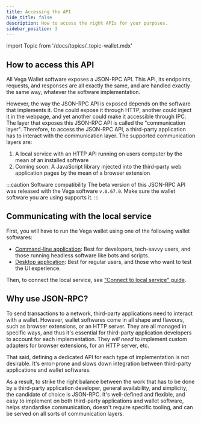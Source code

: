 ```yaml
---
title: Accessing the API
hide_title: false
description: How to access the right APIs for your purposes.
sidebar_position: 3
---
```


import Topic from '/docs/topics/_topic-wallet.mdx'

<Topic />

## How to access this API

All Vega Wallet software exposes a JSON-RPC API. This API, its endpoints, requests, and responses are all exactly the same, and are handled exactly the same way, whatever the software implementation.

However, the way the JSON-RPC API is exposed depends on the software that implements it. One could expose it through HTTP, another could inject it in the webpage, and yet another could make it accessible through IPC. The layer that exposes this JSON-RPC API is called the "communication layer". Therefore, to access the JSON-RPC API, a third-party application has to interact with the communication layer. The supported communication layers are:

1. A local service with an HTTP API running on users computer by the mean of an installed software
2. Coming soon: A JavaScript library injected into the third-party web application pages by the mean of a browser extension

:::caution Software compatibility
The beta version of this JSON-RPC API was released with the Vega software `v.0.67.0`. Make sure the wallet software you are using supports it.
:::

## Communicating with the local service

First, you will have to run the Vega wallet using one of the following wallet softwares:

- [Command-line application](../../tools/vega-wallet/cli-wallet/latest/create-wallet.md): Best for developers, tech-savvy users, and those running headless software like bots and scripts.
- [Desktop application](../../tools/vega-wallet/desktop-app/index.md): Best for regular users, and those who want to test the UI experience.

Then, to connect the local service, see ["Connect to local service" guide](./how-to/connect-to-local-service.md).

<!--## Communicating with the browser extension

To communicate with the browser extension, you need to install it first.

Then, to interact with the browser extension, see ["Connect to browser extension" guide](./how-to/_connect-to-browser-extension.md).
-->

## Why use JSON-RPC?

To send transactions to a network, third-party applications need to interact with a wallet. However, wallet softwares come in all shape and flavours, such as browser extensions, or an HTTP server. They are all managed in specific ways, and thus it's essential for third-party application developers to account for each implementation. They _will need_ to implement custom adapters for browser extensions, for an HTTP server, etc.

That said, defining a dedicated API for each type of implementation is not desirable. It's error-prone and slows down integration between third-party applications and wallet softwares.

As a result, to strike the right balance between the work that has to be done by a third-party application developer, general availability, and simplicity, the candidate of choice is JSON-RPC. It's well-defined and  flexible, and easy to implement on both third-party applications and wallet software, helps standardise communication, doesn't require specific tooling, and can be served on all sorts of communication layers.